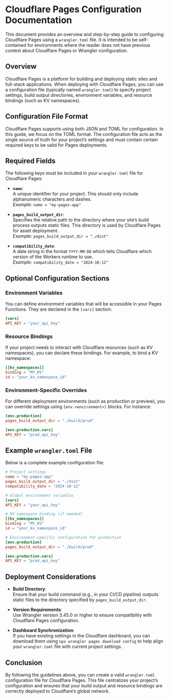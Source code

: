 # Cloudflare Pages Configuration Documentation

This document provides an overview and step-by-step guide to configuring Cloudflare Pages using a `wrangler.toml` file. It is intended to be self-contained for environments where the reader does not have previous context about Cloudflare Pages or Wrangler configuration.

## Overview

Cloudflare Pages is a platform for building and deploying static sites and full-stack applications. When deploying with Cloudflare Pages, you can use a configuration file (typically named `wrangler.toml`) to specify project settings, build output directories, environment variables, and resource bindings (such as KV namespaces).

## Configuration File Format

Cloudflare Pages supports using both JSON and TOML for configuration. In this guide, we focus on the TOML format. The configuration file acts as the single source of truth for your project’s settings and must contain certain required keys to be valid for Pages deployments.

## Required Fields

The following keys must be included in your `wrangler.toml` file for Cloudflare Pages:

- **`name`**:  
  A unique identifier for your project. This should only include alphanumeric characters and dashes.  
  _Example:_ `name = "my-pages-app"`

- **`pages_build_output_dir`**:  
  Specifies the relative path to the directory where your site’s build process outputs static files. This directory is used by Cloudflare Pages for asset deployment.  
  _Example:_ `pages_build_output_dir = "./dist"`

- **`compatibility_date`**:  
  A date string in the format `YYYY-MM-DD` which tells Cloudflare which version of the Workers runtime to use.  
  _Example:_ `compatibility_date = "2024-10-12"`

## Optional Configuration Sections

### Environment Variables

You can define environment variables that will be accessible in your Pages Functions. They are declared in the `[vars]` section:

```toml
[vars]
API_KEY = "your_api_key"
```

### Resource Bindings

If your project needs to interact with Cloudflare resources (such as KV namespaces), you can declare these bindings. For example, to bind a KV namespace:

```toml
[[kv_namespaces]]
binding = "MY_KV"
id = "your_kv_namespace_id"
```

### Environment-Specific Overrides

For different deployment environments (such as production or preview), you can override settings using `[env.<environment>]` blocks. For instance:

```toml
[env.production]
pages_build_output_dir = "./build/prod"

[env.production.vars]
API_KEY = "prod_api_key"
```

## Example `wrangler.toml` File

Below is a complete example configuration file:

```toml
# Project settings
name = "my-pages-app"
pages_build_output_dir = "./dist"
compatibility_date = "2024-10-12"

# Global environment variables
[vars]
API_KEY = "your_api_key"

# KV namespace binding (if needed)
[[kv_namespaces]]
binding = "MY_KV"
id = "your_kv_namespace_id"

# Environment-specific configuration for production
[env.production]
pages_build_output_dir = "./build/prod"

[env.production.vars]
API_KEY = "prod_api_key"
```

## Deployment Considerations

- **Build Directory**:  
  Ensure that your build command (e.g., in your CI/CD pipeline) outputs static files to the directory specified by `pages_build_output_dir`.

- **Version Requirements**:  
  Use Wrangler version 3.45.0 or higher to ensure compatibility with Cloudflare Pages configuration.

- **Dashboard Synchronization**:  
  If you have existing settings in the Cloudflare dashboard, you can download them using `npx wrangler pages download config` to help align your `wrangler.toml` file with current project settings.

## Conclusion

By following the guidelines above, you can create a valid `wrangler.toml` configuration file for Cloudflare Pages. This file centralizes your project’s configuration and ensures that your build output and resource bindings are correctly deployed to Cloudflare’s global network.

